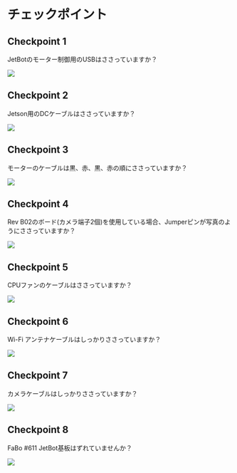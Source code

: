 # チェックポイント

## Checkpoint 1

JetBotのモーター制御用のUSBはささっていますか？

![](./img/motor.jpg)

## Checkpoint 2

Jetson用のDCケーブルはささっていますか？

![](./img/jetson.jpg)

## Checkpoint 3

モーターのケーブルは黒、赤、黒、赤の順にささっていますか？

![](./img/cable.jpg)

## Checkpoint 4 

Rev B02のボード(カメラ端子2個)を使用している場合、Jumperピンが写真のようにささっていますか？

![](./img/jumper.jpg)

## Checkpoint 5

CPUファンのケーブルはささっていますか？　

![](./img/cpu.jpg)

## Checkpoint 6

Wi-Fi アンテナケーブルはしっかりささっていますか？

![](./img/wifi_cable.jpg)

## Checkpoint 7

カメラケーブルはしっかりささっていますか？

![](./img/camera_cable.jpg)

## Checkpoint 8

FaBo #611 JetBot基板はずれていませんか？

![](./img/gpio.jpg)

